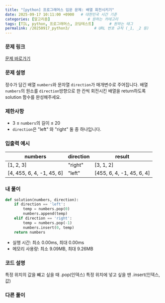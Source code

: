 ```yaml
---
title: "[python] 프로그래머스 입문 문제: 배열 회전시키기"
date: 2025-09-17 10:11:00 +0900   # 대한민국 시간 기준
categories: [알고리즘]                 # 원하는 카테고리
tags: [TIL, python, 프로그래머스, 코딩테스트]       # 원하는 태그
permalink: /20250917_python3/           # URL 번호 규칙 (_1, _2 등)
---
```


### 문제 링크

[문제 바로가기](https://school.programmers.co.kr/learn/courses/30/lessons/120844)

### 문제 설명

정수가 담긴 배열 `numbers`와 문자열 `direction`가 매개변수로 주어집니다. 배열 `numbers`의 원소를 `direction`방향으로 한 칸씩 회전시킨 배열을 return하도록 solution 함수를 완성해주세요.



### 제한사항

- 3 ≤ `numbers`의 길이 ≤ 20
- `direction`은 "left" 와 "right" 둘 중 하나입니다.



### 입출력 예시

| numbers  | direction | result |
| --- | --- | --- | 
| [1, 2, 3] | "right" | [3, 1, 2] |
| [4, 455, 6, 4, -1, 45, 6] | "left" | [455, 6, 4, -1, 45, 6, 4] |


### 내 풀이

```python
def solution(numbers, direction):
    if direction == 'left':
        temp = numbers.pop(0)
        numbers.append(temp)
    elif direction == 'right':
        temp = numbers.pop(-1)
        numbers.insert(0, temp)
    return numbers
```

- 실행 시간: 최소 0.00ms, 최대 0.00ms
- 메모리 사용량: 최소 9.09MB, 최대 9.26MB



### 코드 설명
특정 위치의 값을 뺴고 싶을 때 .pop(인덱스)
특정 위치에 넣고 싶을 땐 .insert(인덱스, 값)



### 다른 풀이